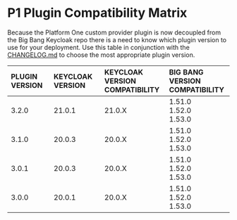 # P1 Plugin Compatibility Matrix
Because the Platform One custom provider plugin is now decoupled from the Big Bang Keycloak repo there is a need to know which plugin version to use for your deployment. Use this table in conjunction with the [CHANGELOG.md](CHANGE.LOG) to choose the most appropriate plugin version.

| **PLUGIN VERSION** | **KEYCLOAK VERSION** | **KEYCLOAK VERSION**<br>**COMPATIBILITY** | **BIG BANG VERSION**<br>**COMPATIBILITY**  |
|:-----------------|:-------------|:---------------|:---------------|
| 3.2.0   | 21.0.1    | 21.0.X      | 1.51.0<br>1.52.0<br>1.53.0 |
| 3.1.0   | 20.0.3    | 20.0.X      | 1.51.0<br>1.52.0<br>1.53.0 |
| 3.0.1   | 20.0.3    | 20.0.X      | 1.51.0<br>1.52.0<br>1.53.0 |
| 3.0.0   | 20.0.1    | 20.0.X      | 1.51.0<br>1.52.0<br>1.53.0 |